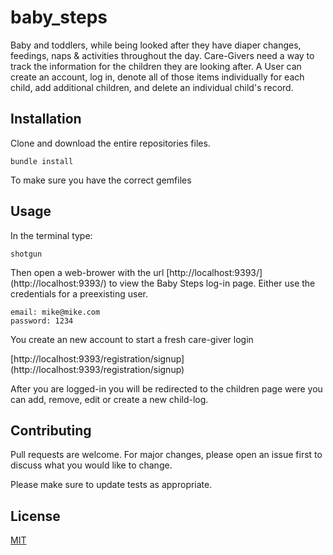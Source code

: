 # baby_steps

Baby and toddlers, while being looked after they have diaper changes, feedings, naps & activities throughout the day. Care-Givers need a way to track the information for the children they are looking after. A User can create an account, log in, denote all of those items individually for each child, add additional children, and delete an individual child's record.

## Installation

Clone and download the entire repositories files.

```
bundle install
```
To make sure you have the correct gemfiles

## Usage

In the terminal type:
```
shotgun
```

Then open a web-brower with the url [http://localhost:9393/] (http://localhost:9393/) to view the Baby Steps log-in page. Either use the credentials for a preexisting user.
```
email: mike@mike.com
password: 1234

```

You create an new account to start a fresh care-giver login

[http://localhost:9393/registration/signup] (http://localhost:9393/registration/signup)

After you are logged-in you will be redirected to the children page were you can add, remove, edit or create a new child-log. 

## Contributing
Pull requests are welcome. For major changes, please open an issue first to discuss what you would like to change.

Please make sure to update tests as appropriate.

## License
[MIT](https://choosealicense.com/licenses/mit/)
